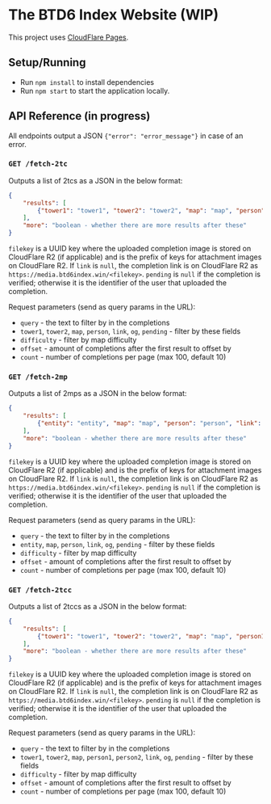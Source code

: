 # The BTD6 Index Website (WIP)
This project uses [CloudFlare Pages](https://developers.cloudflare.com/pages/).
## Setup/Running
- Run `npm install` to install dependencies 
- Run `npm start` to start the application locally.
## API Reference (in progress)
All endpoints output a JSON `{"error": "error_message"}` in case of an error.
### `GET /fetch-2tc`
Outputs a list of 2tcs as a JSON in the below format:
```json
{
    "results": [
        {"tower1": "tower1", "tower2": "tower2", "map": "map", "person": "person", "link": "link", "og": "og", "pending": "pending", "filekey": "filekey"}
    ],
    "more": "boolean - whether there are more results after these"
}
```
`filekey` is a UUID key where the uploaded completion image is stored on CloudFlare R2 (if applicable) and is the prefix of keys for attachment images on CloudFlare R2. If `link` is `null`, the completion link is on CloudFlare R2 as `https://media.btd6index.win/<filekey>`. `pending` is `null` if the completion is verified; otherwise it is the identifier of the user that uploaded the completion.

Request parameters (send as query params in the URL):
- `query` - the text to filter by in the completions
- `tower1`, `tower2`, `map`, `person`, `link`, `og`, `pending` - filter by these fields
- `difficulty` - filter by map difficulty
- `offset` - amount of completions after the first result to offset by
- `count` - number of completions per page (max 100, default 10)

### `GET /fetch-2mp`
Outputs a list of 2mps as a JSON in the below format:
```json
{
    "results": [
        {"entity": "entity", "map": "map", "person": "person", "link": "link", "og": "og", "pending": "pending", "filekey": "filekey"}
    ],
    "more": "boolean - whether there are more results after these"
}
```
`filekey` is a UUID key where the uploaded completion image is stored on CloudFlare R2 (if applicable) and is the prefix of keys for attachment images on CloudFlare R2. If `link` is `null`, the completion link is on CloudFlare R2 as `https://media.btd6index.win/<filekey>`. `pending` is `null` if the completion is verified; otherwise it is the identifier of the user that uploaded the completion.

Request parameters (send as query params in the URL):
- `query` - the text to filter by in the completions
- `entity`, `map`, `person`, `link`, `og`, `pending` - filter by these fields
- `difficulty` - filter by map difficulty
- `offset` - amount of completions after the first result to offset by
- `count` - number of completions per page (max 100, default 10)

### `GET /fetch-2tcc`
Outputs a list of 2tccs as a JSON in the below format:
```json
{
    "results": [
        {"tower1": "tower1", "tower2": "tower2", "map": "map", "person1": "person1", "person2": "person2", "link": "link", "og": "og", "pending": "pending", "filekey": "filekey"}
    ],
    "more": "boolean - whether there are more results after these"
}
```
`filekey` is a UUID key where the uploaded completion image is stored on CloudFlare R2 (if applicable) and is the prefix of keys for attachment images on CloudFlare R2. If `link` is `null`, the completion link is on CloudFlare R2 as `https://media.btd6index.win/<filekey>`. `pending` is `null` if the completion is verified; otherwise it is the identifier of the user that uploaded the completion.

Request parameters (send as query params in the URL):
- `query` - the text to filter by in the completions
- `tower1`, `tower2`, `map`, `person1`, `person2`, `link`, `og`, `pending` - filter by these fields
- `difficulty` - filter by map difficulty
- `offset` - amount of completions after the first result to offset by
- `count` - number of completions per page (max 100, default 10)

